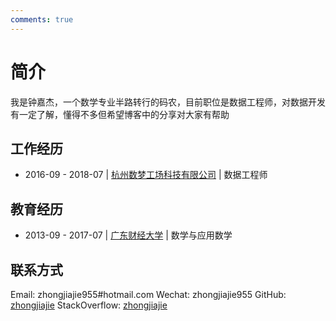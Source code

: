 ```yaml
---
comments: true
---
```


# 简介

我是钟嘉杰，一个数学专业半路转行的码农，目前职位是数据工程师，对数据开发有一定了解，懂得不多但希望博客中的分享对大家有帮助

## 工作经历

* 2016-09 - 2018-07 | [杭州数梦工场科技有限公司][4] | 数据工程师

## 教育经历

* 2013-09 - 2017-07 | [广东财经大学][3] | 数学与应用数学

## 联系方式

Email: zhongjiajie955#hotmail.com
Wechat: zhongjiajie955
GitHub: [zhongjiajie][1]
StackOverflow: [zhongjiajie][2]

[1]: https://github.com/zhongjiajie
[2]: https://stackoverflow.com/users/7152658/zhongjiajie
[3]: http://www.gdufe.edu.cn
[4]: http://www.dtdream.com
